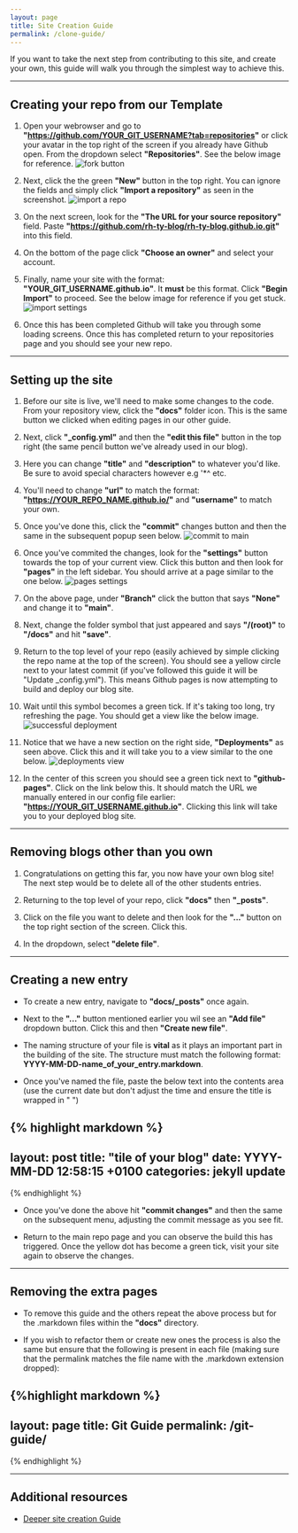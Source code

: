 ```yaml
---
layout: page
title: Site Creation Guide
permalink: /clone-guide/
---
```


If you want to take the next step from contributing to this site, and create your own, this guide will walk you through the simplest way to achieve this.


---
## Creating your repo from our Template

1. Open your webrowser and go to **"https://github.com/YOUR_GIT_USERNAME?tab=repositories"** or click your avatar in the top right of the screen if you already have Github open. From the dropdown select **"Repositories"**. See the below image for reference.
![fork button](/images/open-repositories-page.png)

2. Next, click the the green **"New"** button in the top right. You can ignore the fields and simply click **"Import a repository"** as seen in the screenshot.
![import a repo](/images/import-repo.png)

3. On the next screen, look for the **"The URL for your source repository"** field. Paste **"https://github.com/rh-ty-blog/rh-ty-blog.github.io.git"** into this field. 
   
4. On the bottom of the page click **"Choose an owner"** and select your account. 
   
5. Finally, name your site with the format: **"YOUR_GIT_USERNAME.github.io"**. It **must** be this format. Click **"Begin Import"** to proceed. See the below image for reference if you get stuck.
![import settings](/images/import.png)

6. Once this has been completed Github will take you through some loading screens. Once this has completed return to your repositories page and you should see your new repo.
 
---
## Setting up the site

1. Before our site is live, we'll need to make some changes to the code. From your repository view, click the **"docs"** folder icon. This is the same button we clicked when editing pages in our other guide.
   
2. Next, click **"_config.yml"** and then the **"edit this file"** button in the top right (the same pencil button we've already used in our blog).
   
3. Here you can change **"title"** and **"description"** to whatever you'd like. Be sure to avoid special characters however e.g '*^ etc.
   
4. You'll need to change **"url"** to match the format: **"https://YOUR_REPO_NAME.github.io/"** and **"username"** to match your own.
   
5. Once you've done this, click the **"commit"** changes button and then the same in the subsequent popup seen below.
![commit to main](/images/commit-to-main.png)

6. Once you've commited the changes, look for the **"settings"** button towards the top of your current view. Click this button and then look for **"pages"** in the left sidebar. You should arrive at a page similar to the one below.
![pages settings](/images/pages-settings.png)

7. On the above page, under **"Branch"** click the button that says **"None"** and change it to **"main"**.
   
8. Next, change the folder symbol that just appeared and says **"/(root)"** to **"/docs"** and hit **"save"**.
   
9. Return to the top level of your repo (easily achieved by simple clicking the repo name at the top of the screen). You should see a yellow circle next to your latest commit (if you've followed this guide it will be "Update _config.yml"). This means Github pages is now attempting to build and deploy our blog site.
    
10. Wait until this symbol becomes a green tick. If it's taking too long, try refreshing the page. You should get a view like the below image. 
![successful deployment](/images/successful-deploy.png)
    
11. Notice that we have a new section on the right side, **"Deployments"** as seen above. Click this and it will take you to a view similar to the one below.
![deployments view](/images/deployments-view.png)

12. In the center of this screen you should see a green tick next to **"github-pages"**. Click on the link below this. It should match the URL we manually entered in our config file earlier: **"https://YOUR_GIT_USERNAME.github.io"**. Clicking this link will take you to your deployed blog site.


---
## Removing blogs other than you own

1. Congratulations on getting this far, you now have your own blog site! The next step would be to delete all of the other students entries. 
   
2. Returning to the top level of your repo, click **"docs"** then **"_posts"**.

3. Click on the file you want to delete and then look for the **"..."** button on the top right section of the screen. Click this.

4. In the dropdown, select **"delete file"**.

---
## Creating a new entry

* To create a new entry, navigate to **"docs/_posts"** once again.
   
* Next to the **"..."** button mentioned earlier you wil see an **"Add file"** dropdown button. Click this and then **"Create new file"**.
   
* The naming structure of your file is **vital** as it plays an important part in the building of the site. The structure must match the following format: **YYYY-MM-DD-name_of_your_entry.markdown**.
   
* Once you've named the file, paste the below text into the contents area (use the current date but don't adjust the time and ensure the title is wrapped in " ")

{% highlight markdown %}
---
layout: post
title:  "tile of your blog"
date:   YYYY-MM-DD 12:58:15 +0100
categories: jekyll update
---
{% endhighlight %}

* Once you've done the above hit **"commit changes"** and then the same on the subsequent menu, adjusting the commit message as you see fit.

* Return to the main repo page and you can observe the build this has triggered. Once the yellow dot has become a green tick, visit your site again to observe the changes.

---
## Removing the extra pages

* To remove this guide and the others repeat the above process but for the .markdown files within the **"docs"** directory.
   
* If you wish to refactor them or create new ones the process is also the same but ensure that the following is present in each file (making sure that the permalink matches the file name with the .markdown extension dropped):

{%highlight markdown %}
---
layout: page
title: Git Guide
permalink: /git-guide/
---
{% endhighlight %}

---
## Additional resources

* [Deeper site creation Guide](https://docs.github.com/en/pages/setting-up-a-github-pages-site-with-jekyll)